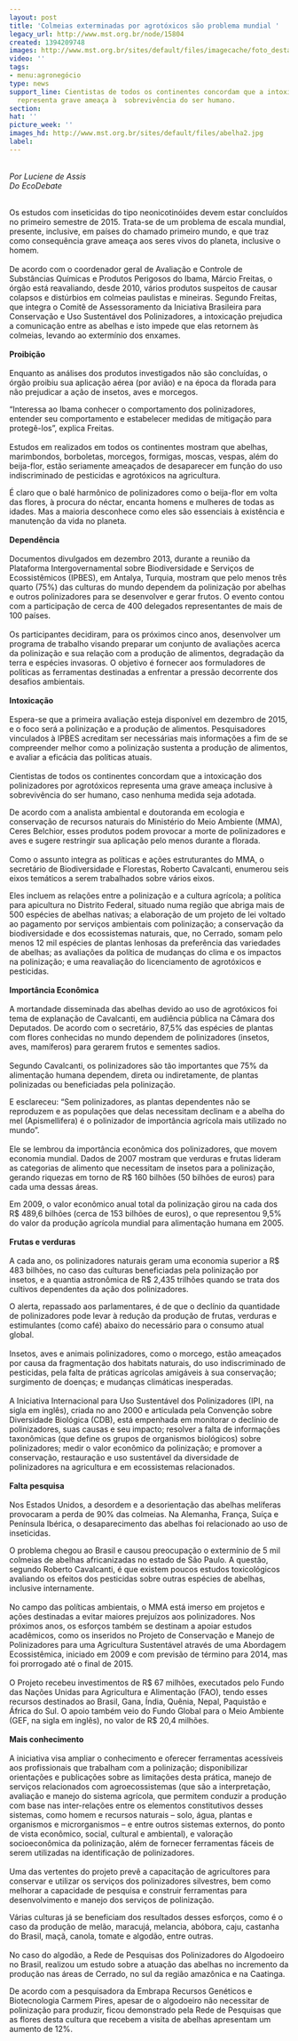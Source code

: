 ```yaml
---
layout: post
title: 'Colmeias exterminadas por agrotóxicos são problema mundial '
legacy_url: http://www.mst.org.br/node/15804
created: 1394209748
images: http://www.mst.org.br/sites/default/files/imagecache/foto_destaque/abelha2.jpg
video: ''
tags:
- menu:agronegócio
type: news
support_line: Cientistas de todos os continentes concordam que a intoxicação dos  polinizadores&nbsp;
  representa grave ameaça à  sobrevivência do ser humano.
section: 
hat: ''
picture_week: ''
images_hd: http://www.mst.org.br/sites/default/files/abelha2.jpg
label: 
---
```

<p><br><em>Por Luciene de Assis<br>Do&nbsp;EcoDebate</em><br>&nbsp;</p><p>Os estudos com inseticidas do tipo neonicotinóides devem estar concluídos no primeiro semestre de 2015. Trata-se de um problema de escala mundial, presente, inclusive, em países do chamado primeiro mundo, e que traz como consequência grave ameaça aos seres vivos do planeta, inclusive o homem.<br><br>De acordo com o coordenador geral de Avaliação e Controle de Substâncias Químicas e Produtos Perigosos do Ibama, Márcio Freitas, o órgão está reavaliando, desde 2010, vários produtos suspeitos de causar colapsos e distúrbios em colmeias paulistas e mineiras. Segundo Freitas, que integra o Comitê de Assessoramento da Iniciativa Brasileira para Conservação e Uso Sustentável dos Polinizadores, a intoxicação prejudica a comunicação entre as abelhas e isto impede que elas retornem às colmeias, levando ao extermínio dos enxames.<br><br><strong>Proibição</strong><br><br>Enquanto as análises dos produtos investigados não são concluídas, o órgão proibiu sua aplicação aérea (por avião) e na época da florada para não prejudicar a ação de insetos, aves e morcegos. </p><p>“Interessa ao Ibama conhecer o comportamento dos polinizadores, entender seu comportamento e estabelecer medidas de mitigação para protegê-los”, explica Freitas.<br><br>Estudos em realizados em todos os continentes mostram que abelhas, marimbondos, borboletas, morcegos, formigas, moscas, vespas, além do beija-flor, estão seriamente ameaçados de desaparecer em função do uso indiscriminado de pesticidas e agrotóxicos na agricultura. </p><p>É claro que o balé harmônico de polinizadores como o beija-flor em volta das flores, à procura do néctar, encanta homens e mulheres de todas as idades. Mas a maioria desconhece como eles são essenciais à existência e manutenção da vida no planeta.<br><br><strong>Dependência</strong><br><br>Documentos divulgados em dezembro 2013, durante a reunião da Plataforma Intergovernamental sobre Biodiversidade e Serviços de Ecossistêmicos (IPBES), em Antalya, Turquia, mostram que pelo menos três quarto (75%) das culturas do mundo dependem da polinização por abelhas e outros polinizadores para se desenvolver e gerar frutos. O evento contou com a participação de cerca de 400 delegados representantes de mais de 100 países.<br><br>Os participantes decidiram, para os próximos cinco anos, desenvolver um programa de trabalho visando preparar um conjunto de avaliações acerca da polinização e sua relação com a produção de alimentos, degradação da terra e espécies invasoras. O objetivo é fornecer aos formuladores de políticas as ferramentas destinadas a enfrentar a pressão decorrente dos desafios ambientais.<br><br><strong>Intoxicação</strong><br><br>Espera-se que a primeira avaliação esteja disponível em dezembro de 2015, e o foco será a polinização e a produção de alimentos. Pesquisadores vinculados à IPBES acreditam ser necessárias mais informações a fim de se compreender melhor como a polinização sustenta a produção de alimentos, e avaliar a eficácia das políticas atuais.<br><br>Cientistas de todos os continentes concordam que a intoxicação dos polinizadores por agrotóxicos representa uma grave ameaça inclusive à sobrevivência do ser humano, caso nenhuma medida seja adotada. </p><p>De acordo com a analista ambiental e doutoranda em ecologia e conservação de recursos naturais do Ministério do Meio Ambiente (MMA), Ceres Belchior, esses produtos podem provocar a morte de polinizadores e aves e sugere restringir sua aplicação pelo menos durante a florada.<br><br>Como o assunto integra as políticas e ações estruturantes do MMA, o secretário de Biodiversidade e Florestas, Roberto Cavalcanti, enumerou seis eixos temáticos a serem trabalhados sobre vários eixos. </p><p>Eles incluem as relações entre a polinização e a cultura agrícola; a política para apicultura no Distrito Federal, situado numa região que abriga mais de 500 espécies de abelhas nativas; a elaboração de um projeto de lei voltado ao pagamento por serviços ambientais com polinização; a conservação da biodiversidade e dos ecossistemas naturais, que, no Cerrado, somam pelo menos 12 mil espécies de plantas lenhosas da preferência das variedades de abelhas; as avaliações da política de mudanças do clima e os impactos na polinização; e uma reavaliação do licenciamento de agrotóxicos e pesticidas.<br><br><strong>Importância Econômica</strong><br><br>A mortandade disseminada das abelhas devido ao uso de agrotóxicos foi tema de explanação de Cavalcanti, em audiência pública na Câmara dos Deputados. De acordo com o secretário, 87,5% das espécies de plantas com flores conhecidas no mundo dependem de polinizadores (insetos, aves, mamíferos) para gerarem frutos e sementes sadios.<br><br>Segundo Cavalcanti, os polinizadores são tão importantes que 75% da alimentação humana dependem, direta ou indiretamente, de plantas polinizadas ou beneficiadas pela polinização. </p><p>E esclareceu: “Sem polinizadores, as plantas dependentes não se reproduzem e as populações que delas necessitam declinam e a abelha do mel (Apismellifera) é o polinizador de importância agrícola mais utilizado no mundo”.<br><br>Ele se lembrou da importância econômica dos polinizadores, que movem economia mundial. Dados de 2007 mostram que verduras e frutas lideram as categorias de alimento que necessitam de insetos para a polinização, gerando riquezas em torno de R$ 160 bilhões (50 bilhões de euros) para cada uma dessas áreas. </p><p>Em 2009, o valor econômico anual total da polinização girou na cada dos R$ 489,6 bilhões (cerca de 153 bilhões de euros), o que representou 9,5% do valor da produção agrícola mundial para alimentação humana em 2005.<br><br><strong>Frutas e verduras</strong><br><br>A cada ano, os polinizadores naturais geram uma economia superior a R$ 483 bilhões, no caso das culturas beneficiadas pela polinização por insetos, e a quantia astronômica de R$ 2,435 trilhões quando se trata dos cultivos dependentes da ação dos polinizadores.</p><p>O alerta, repassado aos parlamentares, é de que o declínio da quantidade de polinizadores pode levar à redução da produção de frutas, verduras e estimulantes (como café) abaixo do necessário para o consumo atual global.<br><br>Insetos, aves e animais polinizadores, como o morcego, estão ameaçados por causa da fragmentação dos habitats naturais, do uso indiscriminado de pesticidas, pela falta de práticas agrícolas amigáveis à sua conservação; surgimento de doenças; e mudanças climáticas inesperadas.<br><br>A Iniciativa Internacional para Uso Sustentável dos Polinizadores (IPI, na sigla em inglês), criada no ano 2000 e articulada pela Convenção sobre Diversidade Biológica (CDB), está empenhada em monitorar o declínio de polinizadores, suas causas e seu impacto; resolver a falta de informações taxonômicas (que define os grupos de organismos biológicos) sobre polinizadores; medir o valor econômico da polinização; e promover a conservação, restauração e uso sustentável da diversidade de polinizadores na agricultura e em ecossistemas relacionados.<br><br><strong>Falta pesquisa</strong><br><br>Nos Estados Unidos, a desordem e a desorientação das abelhas melíferas provocaram a perda de 90% das colmeias. Na Alemanha, França, Suíça e Península Ibérica, o desaparecimento das abelhas foi relacionado ao uso de inseticidas.</p><p>O problema chegou ao Brasil e causou preocupação o extermínio de 5 mil colmeias de abelhas africanizadas no estado de São Paulo. A questão, segundo Roberto Cavalcanti, é que existem poucos estudos toxicológicos avaliando os efeitos dos pesticidas sobre outras espécies de abelhas, inclusive internamente.<br><br>No campo das políticas ambientais, o MMA está imerso em projetos e ações destinadas a evitar maiores prejuízos aos polinizadores. Nos próximos anos, os esforços também se destinam a apoiar estudos acadêmicos, como os inseridos no Projeto de Conservação e Manejo de Polinizadores para uma Agricultura Sustentável através de uma Abordagem Ecossistêmica, iniciado em 2009 e com previsão de término para 2014, mas foi prorrogado até o final de 2015.<br><br>O Projeto recebeu investimentos de R$ 67 milhões, executados pelo Fundo das Nações Unidas para Agricultura e Alimentação (FAO), tendo esses recursos destinados ao Brasil, Gana, Índia, Quênia, Nepal, Paquistão e África do Sul. O apoio também veio do Fundo Global para o Meio Ambiente (GEF, na sigla em inglês), no valor de R$ 20,4 milhões.<br><br><strong>Mais conhecimento</strong><br><br>A iniciativa visa ampliar o conhecimento e oferecer ferramentas acessíveis aos profissionais que trabalham com a polinização; disponibilizar orientações e publicações sobre as limitações desta prática, manejo de serviços relacionados com agroecossistemas (que são a interpretação, avaliação e manejo do sistema agrícola, que permitem conduzir a produção com base nas inter-relações entre os elementos constitutivos desses sistemas, como homem e recursos naturais – solo, água, plantas e organismos e microrganismos – e entre outros sistemas externos, do ponto de vista econômico, social, cultural e ambiental), e valoração socioeconômica da polinização, além de fornecer ferramentas fáceis de serem utilizadas na identificação de polinizadores.<br><br>Uma das vertentes do projeto prevê a capacitação de agricultores para conservar e utilizar os serviços dos polinizadores silvestres, bem como melhorar a capacidade de pesquisa e construir ferramentas para desenvolvimento e manejo dos serviços de polinização.</p><p>Várias culturas já se beneficiam dos resultados desses esforços, como é o caso da produção de melão, maracujá, melancia, abóbora, caju, castanha do Brasil, maçã, canola, tomate e algodão, entre outras.<br><br>No caso do algodão, a Rede de Pesquisas dos Polinizadores do Algodoeiro no Brasil, realizou um estudo sobre a atuação das abelhas no incremento da produção nas áreas de Cerrado, no sul da região amazônica e na Caatinga.</p><p>De acordo com a pesquisadora da Embrapa Recursos Genéticos e Biotecnologia Carmem Pires, apesar de o algodoeiro não necessitar de polinização para produzir, ficou demonstrado pela Rede de Pesquisas que as flores desta cultura que recebem a visita de abelhas apresentam um aumento de 12%.</p>
